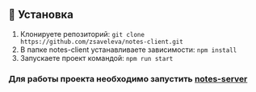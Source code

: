 ## :pushpin: Установка

1. Клонируете репозиторий: `git clone https://github.com/zsaveleva/notes-client.git`
2. В папке notes-client устанавливаете зависимости: `npm install`
3. Запускаете проект командой: `npm run start`

### Для работы проекта необходимо запустить [notes-server](https://github.com/zsaveleva/notes-server)
